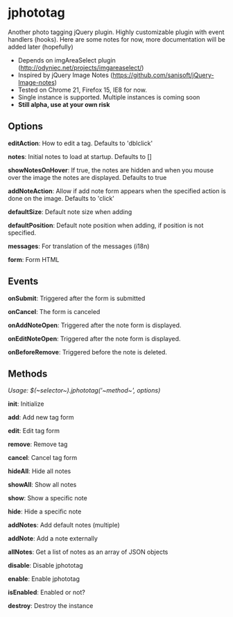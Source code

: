 jphototag
=========

Another photo tagging jQuery plugin. Highly customizable plugin with event handlers (hooks).
Here are some notes for now, more documentation will be added later (hopefully)

 * Depends on imgAreaSelect plugin (http://odyniec.net/projects/imgareaselect/)
 * Inspired by jQuery Image Notes (https://github.com/sanisoft/jQuery-Image-notes)
 * Tested on Chrome 21, Firefox 15, IE8 for now.
 * Single instance is supported. Multiple instances is coming soon
 * **Still alpha, use at your own risk**

## Options ##

**editAction**: How to edit a tag. Defaults to 'dblclick'

**notes**: Initial notes to load at startup. Defaults to []

**showNotesOnHover**: If true, the notes are hidden and when you mouse over the image the notes are displayed. Defaults to true

**addNoteAction**: Allow if add note form appears when the specified action is done on the image. Defaults to 'click'

**defaultSize**: Default note size when adding

**defaultPosition**: Default note position when adding, if position is not specified.

**messages**: For translation of the messages (i18n)

**form**: Form HTML


## Events ##
**onSubmit**: Triggered after the form is submitted

**onCancel**: The form is canceled

**onAddNoteOpen**: Triggered after the note form is displayed.

**onEditNoteOpen**: Triggered after the note form is displayed.

**onBeforeRemove**: Triggered before the note is deleted.


## Methods ##

_Usage: $(~selector~).jphototag('~method~', options)_

**init**: Initialize

**add**: Add new tag form

**edit**: Edit tag form

**remove**: Remove tag

**cancel**: Cancel tag form

**hideAll**: Hide all notes

**showAll**: Show all notes

**show**: Show a specific note

**hide**: Hide a specific note

**addNotes**: Add default notes (multiple)

**addNote**: Add a note externally

**allNotes**: Get a list of notes as an array of JSON objects

**disable**: Disable jphototag

**enable**: Enable jphototag

**isEnabled**: Enabled or not?

**destroy**: Destroy the instance